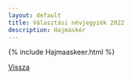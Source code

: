 ```yaml
---
layout: default
title: Választási névjegyzék 2022
description: Hajmáskér
---
```


{% include Hajmaaskeer.html %}

[Vissza](./)